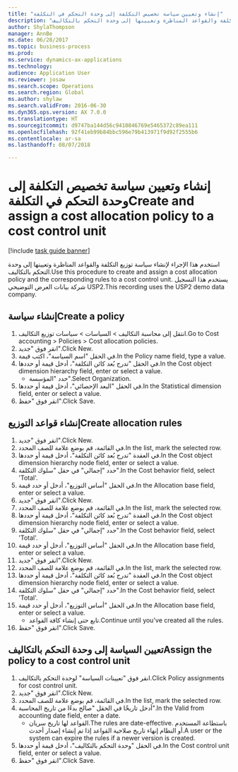 ```yaml
--- 
title: "إنشاء وتعيين سياسة تخصيص التكلفة إلى وحدة التحكم في التكلفة"
description: "استخدم هذا الإجراء لإنشاء سياسة توزيع التكلفة‬ والقواعد المناظرة وتعيينها إلى وحدة التحكم بالتكاليف."
author: ShylaThompson
manager: AnnBe
ms.date: 06/28/2017
ms.topic: business-process
ms.prod: 
ms.service: dynamics-ax-applications
ms.technology: 
audience: Application User
ms.reviewer: josaw
ms.search.scope: Operations
ms.search.region: Global
ms.author: shylaw
ms.search.validFrom: 2016-06-30
ms.dyn365.ops.version: AX 7.0.0
ms.translationtype: HT
ms.sourcegitcommit: d9747ba144d56c9410846769e5465372c89ea111
ms.openlocfilehash: 92f41eb99b84bbc596e79b413971f9d92f2555b6
ms.contentlocale: ar-sa
ms.lasthandoff: 08/07/2018

---
```

# <a name="create-and-assign-a-cost-allocation-policy-to-a-cost-control-unit"></a><span data-ttu-id="15c84-103">إنشاء وتعيين سياسة تخصيص التكلفة إلى وحدة التحكم في التكلفة</span><span class="sxs-lookup"><span data-stu-id="15c84-103">Create and assign a cost allocation policy to a cost control unit</span></span>

[!include [task guide banner](../../includes/task-guide-banner.md)]

<span data-ttu-id="15c84-104">استخدم هذا الإجراء لإنشاء سياسة توزيع التكلفة‬ والقواعد المناظرة وتعيينها إلى وحدة التحكم بالتكاليف.</span><span class="sxs-lookup"><span data-stu-id="15c84-104">Use this procedure to create and assign a cost allocation policy and the corresponding rules to a cost control unit.</span></span> <span data-ttu-id="15c84-105">يستخدم هذا التسجيل شركة بيانات العرض التوضيحي USP2.</span><span class="sxs-lookup"><span data-stu-id="15c84-105">This recording uses the USP2 demo data company.</span></span>


## <a name="create-a-policy"></a><span data-ttu-id="15c84-106">إنشاء سياسة</span><span class="sxs-lookup"><span data-stu-id="15c84-106">Create a policy</span></span>
1. <span data-ttu-id="15c84-107">انتقل إلى محاسبة التكاليف > السياسات > سياسات توزيع التكاليف.</span><span class="sxs-lookup"><span data-stu-id="15c84-107">Go to Cost accounting > Policies > Cost allocation policies.</span></span>
2. <span data-ttu-id="15c84-108">انقر فوق "جديد".</span><span class="sxs-lookup"><span data-stu-id="15c84-108">Click New.</span></span>
3. <span data-ttu-id="15c84-109">في الحقل "اسم السياسة"، اكتب قيمة.</span><span class="sxs-lookup"><span data-stu-id="15c84-109">In the Policy name field, type a value.</span></span>
4. <span data-ttu-id="15c84-110">في الحقل "تدرج بُعد كائن التكلفة‬‬"، أدخل قيمة أو حددها.</span><span class="sxs-lookup"><span data-stu-id="15c84-110">In the Cost object dimension hierarchy field, enter or select a value.</span></span>
    * <span data-ttu-id="15c84-111">حدد "المؤسسة".</span><span class="sxs-lookup"><span data-stu-id="15c84-111">Select Organization.</span></span>  
5. <span data-ttu-id="15c84-112">في الحقل "البعد الإحصائي"، أدخل قيمة أو حددها.</span><span class="sxs-lookup"><span data-stu-id="15c84-112">In the Statistical dimension field, enter or select a value.</span></span>
6. <span data-ttu-id="15c84-113">انقر فوق "حفظ".</span><span class="sxs-lookup"><span data-stu-id="15c84-113">Click Save.</span></span>

## <a name="create-allocation-rules"></a><span data-ttu-id="15c84-114">إنشاء قواعد التوزيع</span><span class="sxs-lookup"><span data-stu-id="15c84-114">Create allocation rules</span></span>
1. <span data-ttu-id="15c84-115">انقر فوق "جديد".</span><span class="sxs-lookup"><span data-stu-id="15c84-115">Click New.</span></span>
2. <span data-ttu-id="15c84-116">في القائمة، قم بوضع علامة للصف المحدد.</span><span class="sxs-lookup"><span data-stu-id="15c84-116">In the list, mark the selected row.</span></span>
3. <span data-ttu-id="15c84-117">في العقدة "تدرج بُعد كائن التكلفة‬‬"، أدخل قيمة أو حددها.</span><span class="sxs-lookup"><span data-stu-id="15c84-117">In the Cost object dimension hierarchy node field, enter or select a value.</span></span>
4. <span data-ttu-id="15c84-118">حدد "إجمالي" في حقل "سلوك التكلفة".</span><span class="sxs-lookup"><span data-stu-id="15c84-118">In the Cost behavior field, select 'Total'.</span></span>
5. <span data-ttu-id="15c84-119">في الحقل "أساس التوزيع"، أدخل أو حدد قيمة.</span><span class="sxs-lookup"><span data-stu-id="15c84-119">In the Allocation base field, enter or select a value.</span></span>
6. <span data-ttu-id="15c84-120">انقر فوق "جديد".</span><span class="sxs-lookup"><span data-stu-id="15c84-120">Click New.</span></span>
7. <span data-ttu-id="15c84-121">في القائمة، قم بوضع علامة للصف المحدد.</span><span class="sxs-lookup"><span data-stu-id="15c84-121">In the list, mark the selected row.</span></span>
8. <span data-ttu-id="15c84-122">في العقدة "تدرج بُعد كائن التكلفة‬‬"، أدخل قيمة أو حددها.</span><span class="sxs-lookup"><span data-stu-id="15c84-122">In the Cost object dimension hierarchy node field, enter or select a value.</span></span>
9. <span data-ttu-id="15c84-123">حدد "إجمالي" في حقل "سلوك التكلفة".</span><span class="sxs-lookup"><span data-stu-id="15c84-123">In the Cost behavior field, select 'Total'.</span></span>
10. <span data-ttu-id="15c84-124">في الحقل "أساس التوزيع"، أدخل أو حدد قيمة.</span><span class="sxs-lookup"><span data-stu-id="15c84-124">In the Allocation base field, enter or select a value.</span></span>
11. <span data-ttu-id="15c84-125">انقر فوق "جديد".</span><span class="sxs-lookup"><span data-stu-id="15c84-125">Click New.</span></span>
12. <span data-ttu-id="15c84-126">في القائمة، قم بوضع علامة للصف المحدد.</span><span class="sxs-lookup"><span data-stu-id="15c84-126">In the list, mark the selected row.</span></span>
13. <span data-ttu-id="15c84-127">في العقدة "تدرج بُعد كائن التكلفة‬‬"، أدخل قيمة أو حددها.</span><span class="sxs-lookup"><span data-stu-id="15c84-127">In the Cost object dimension hierarchy node field, enter or select a value.</span></span>
14. <span data-ttu-id="15c84-128">حدد "إجمالي" في حقل "سلوك التكلفة".</span><span class="sxs-lookup"><span data-stu-id="15c84-128">In the Cost behavior field, select 'Total'.</span></span>
15. <span data-ttu-id="15c84-129">في الحقل "أساس التوزيع"، أدخل أو حدد قيمة.</span><span class="sxs-lookup"><span data-stu-id="15c84-129">In the Allocation base field, enter or select a value.</span></span>
    * <span data-ttu-id="15c84-130">تابع حتى إنشاء كافة القواعد.</span><span class="sxs-lookup"><span data-stu-id="15c84-130">Continue until you've created all the rules.</span></span>  
16. <span data-ttu-id="15c84-131">انقر فوق "حفظ".</span><span class="sxs-lookup"><span data-stu-id="15c84-131">Click Save.</span></span>

## <a name="assign-the-policy-to-a-cost-control-unit"></a><span data-ttu-id="15c84-132">تعيين السياسة إلى وحدة التحكم بالتكاليف</span><span class="sxs-lookup"><span data-stu-id="15c84-132">Assign the policy to a cost control unit</span></span>
1. <span data-ttu-id="15c84-133">انقر فوق "تعيينات السياسة" لوحدة التحكم بالتكاليف.</span><span class="sxs-lookup"><span data-stu-id="15c84-133">Click Policy assignments for cost control unit.</span></span>
2. <span data-ttu-id="15c84-134">انقر فوق "جديد".</span><span class="sxs-lookup"><span data-stu-id="15c84-134">Click New.</span></span>
3. <span data-ttu-id="15c84-135">في القائمة، قم بوضع علامة للصف المحدد.</span><span class="sxs-lookup"><span data-stu-id="15c84-135">In the list, mark the selected row.</span></span>
4. <span data-ttu-id="15c84-136">أدخل تاريخًا في الحقل "صالح بدءًا من تاريخ المحاسبة‬‬".</span><span class="sxs-lookup"><span data-stu-id="15c84-136">In the Valid from accounting date field, enter a date.</span></span>
    * <span data-ttu-id="15c84-137">القواعد لها تاريخ سريان.</span><span class="sxs-lookup"><span data-stu-id="15c84-137">The rules are date-effective.</span></span> <span data-ttu-id="15c84-138">باستطاعة المستخدم أو النظام إنهاء تاريخ صلاحية القواعد إذا تم إنشاء إصدار أحدث.</span><span class="sxs-lookup"><span data-stu-id="15c84-138">A user or the system can expire the rules if a newer version is created.</span></span>  
5. <span data-ttu-id="15c84-139">في الحقل "وحدة التحكم بالتكاليف‬"، أدخل قيمة أو حددها.</span><span class="sxs-lookup"><span data-stu-id="15c84-139">In the Cost control unit field, enter or select a value.</span></span>
6. <span data-ttu-id="15c84-140">انقر فوق "حفظ".</span><span class="sxs-lookup"><span data-stu-id="15c84-140">Click Save.</span></span>


